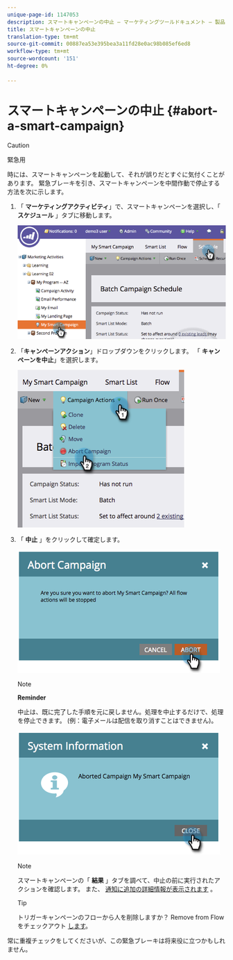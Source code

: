 ```yaml
---
unique-page-id: 1147053
description: スマートキャンペーンの中止 — マーケティングツールドキュメント — 製品ドキュメント
title: スマートキャンペーンの中止
translation-type: tm+mt
source-git-commit: 00887ea53e395bea3a11fd28e0ac98b085ef6ed8
workflow-type: tm+mt
source-wordcount: '151'
ht-degree: 0%

---
```



# スマートキャンペーンの中止 {#abort-a-smart-campaign}

>[!CAUTION]
>
>緊急用

時には、スマートキャンペーンを起動して、それが誤りだとすぐに気付くことがあります。 緊急ブレーキを引き、スマートキャンペーンを中間作動で停止する方法を次に示します。

1. 「 **マーケティングアクティビティ**」で、スマートキャンペーンを選択し、「 **スケジュール** 」タブに移動します。

   ![](assets/image2014-9-22-16-3a19-3a44.png)

1. 「**キャンペーンアクション**」ドロップダウンをクリックします。 「 **キャンペーンを中止**」を選択します。

   ![](assets/image2014-9-22-16-19-48.png)

1. 「 **中止** 」をクリックして確定します。

   ![](assets/image2014-9-22-16-3a19-3a57.png)

   >[!NOTE]
   >
   >**Reminder**
   >
   >
   >中止は、既に完了した手順を元に戻しません。処理を中止するだけで、処理を停止できます。 (例：電子メールは配信を取り消すことはできません)。

   ![](assets/image2014-9-22-16-3a20-3a0.png)

   >[!NOTE]
   >
   >スマートキャンペーンの「 **結果** 」タブを調べて、中止の前に実行されたアクションを確認します。 また、 [通知に追加の詳細情報が表示されます](../../../../product-docs/core-marketo-concepts/miscellaneous/understanding-notifications.md) 。

   >[!TIP]
   >
   >トリガーキャンペーンのフローから人を削除しますか？ Remove from Flowをチェックアウト [します](../../../../product-docs/core-marketo-concepts/smart-campaigns/flow-actions/remove-from-flow.md)。

常に重複チェックをしてくださいが、この緊急ブレーキは将来役に立つかもしれません。